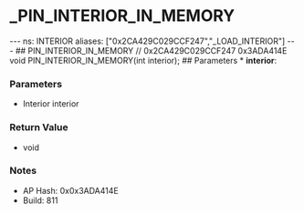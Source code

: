 # _PIN_INTERIOR_IN_MEMORY

--- ns: INTERIOR aliases: ["0x2CA429C029CCF247","_LOAD_INTERIOR"] --- ## PIN_INTERIOR_IN_MEMORY  // 0x2CA429C029CCF247 0x3ADA414E void PIN_INTERIOR_IN_MEMORY(int interior);  ## Parameters * **interior**:

### Parameters
* Interior interior

### Return Value
* void

### Notes
* AP Hash: 0x0x3ADA414E
* Build: 811

